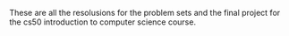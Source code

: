 These are all the resolusions for the problem sets and the final project for the cs50 introduction to computer science course.